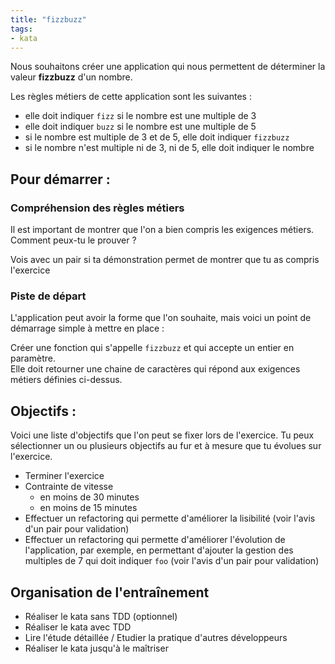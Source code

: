 ```yaml
---
title: "fizzbuzz"
tags:
- kata
---
```


Nous souhaitons créer une application qui nous permettent de déterminer la valeur **fizzbuzz** d'un nombre. 

Les règles métiers de cette application sont les suivantes : 
- elle doit indiquer  `fizz` si le nombre est une multiple de 3
- elle doit indiquer  `buzz` si le nombre est une multiple de 5
- si le nombre est multiple de 3 et de 5, elle doit indiquer `fizzbuzz`
- si le nombre n'est multiple ni de 3, ni de 5, elle doit indiquer le nombre

## Pour démarrer : 
### Compréhension des règles métiers
Il est important de montrer que l'on a bien compris les exigences métiers. Comment peux-tu le prouver ?

Vois avec un pair si ta démonstration permet de montrer que tu as compris l'exercice


### Piste de départ
L'application peut avoir la forme que l'on souhaite, mais voici un point de démarrage simple à mettre en place : 

Créer une fonction qui s'appelle `fizzbuzz` et qui accepte un entier en paramètre.  
Elle doit retourner une chaine de caractères qui répond aux exigences métiers définies ci-dessus.

## Objectifs : 

Voici une liste d'objectifs que l'on peut se fixer lors de l'exercice. Tu peux sélectionner un ou plusieurs objectifs au fur et à mesure que tu évolues sur l'exercice.

- Terminer l'exercice
- Contrainte de vitesse
	- en moins de 30 minutes
	- en moins de 15 minutes
- Effectuer un refactoring qui permette d'améliorer la lisibilité (voir l'avis d'un pair pour validation)
- Effectuer un refactoring qui permette d'améliorer l'évolution de l'application, par exemple, en permettant d'ajouter la gestion des multiples de 7 qui doit indiquer `foo` (voir l'avis d'un pair pour validation)

## Organisation de l'entraînement
- Réaliser le kata sans TDD (optionnel)
- Réaliser le kata avec TDD
- Lire l'étude détaillée / Etudier la pratique d'autres développeurs
- Réaliser le kata jusqu'à le maîtriser



